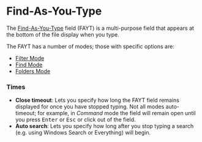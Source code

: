 # Find-As-You-Type

The [Find-As-You-Type](/Manual/basic_concepts/the_lister/find-as-you-type_field.md) field (FAYT) is a multi-purpose field that appears at the bottom of the file display when you type.

The FAYT has a number of modes; those with specific options are:

- [Filter Mode](/Manual/preferences/preferences_categories/filtering_and_sorting/find_as_you_type/filter_mode.md)
- [Find Mode](/Manual/preferences/preferences_categories/filtering_and_sorting/find_as_you_type/find_mode.md)
- [Folders Mode](/Manual/preferences/preferences_categories/filtering_and_sorting/find_as_you_type/folders_mode.md)

### Times

- **Close timeout**: Lets you specify how long the FAYT field remains displayed for once you have stopped typing. Not all modes auto-timeout; for example, in *Command* mode the field will remain open until you press <kbd>Enter</kbd> or <kbd>Esc</kbd> or click out of the field.
- **Auto search**: Lets you specify how long after you stop typing a search (e.g. using Windows Search or Everything) will begin.

